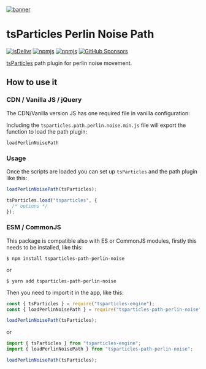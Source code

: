 [![banner](https://particles.js.org/images/banner3.png)](https://particles.js.org)

# tsParticles Perlin Noise Path

[![jsDelivr](https://data.jsdelivr.com/v1/package/npm/tsparticles-path-perlin-noise/badge)](https://www.jsdelivr.com/package/npm/tsparticles-path-perlin-noise)
[![npmjs](https://badge.fury.io/js/tsparticles-path-perlin-noise.svg)](https://www.npmjs.com/package/tsparticles-path-perlin-noise)
[![npmjs](https://img.shields.io/npm/dt/tsparticles-path-perlin-noise)](https://www.npmjs.com/package/tsparticles-path-perlin-noise) [![GitHub Sponsors](https://img.shields.io/github/sponsors/matteobruni)](https://github.com/sponsors/matteobruni)

[tsParticles](https://github.com/matteobruni/tsparticles) path plugin for perlin noise movement.

## How to use it

### CDN / Vanilla JS / jQuery

The CDN/Vanilla version JS has one required file in vanilla configuration:

Including the `tsparticles.path.perlin.noise.min.js` file will export the function to load the path plugin:

```text
loadPerlinNoisePath
```

### Usage

Once the scripts are loaded you can set up `tsParticles` and the path plugin like this:

```javascript
loadPerlinNoisePath(tsParticles);

tsParticles.load("tsparticles", {
  /* options */
});
```

### ESM / CommonJS

This package is compatible also with ES or CommonJS modules, firstly this needs to be installed, like this:

```shell
$ npm install tsparticles-path-perlin-noise
```

or

```shell
$ yarn add tsparticles-path-perlin-noise
```

Then you need to import it in the app, like this:

```javascript
const { tsParticles } = require("tsparticles-engine");
const { loadPerlinNoisePath } = require("tsparticles-path-perlin-noise");

loadPerlinNoisePath(tsParticles);
```

or

```javascript
import { tsParticles } from "tsparticles-engine";
import { loadPerlinNoisePath } from "tsparticles-path-perlin-noise";

loadPerlinNoisePath(tsParticles);
```
